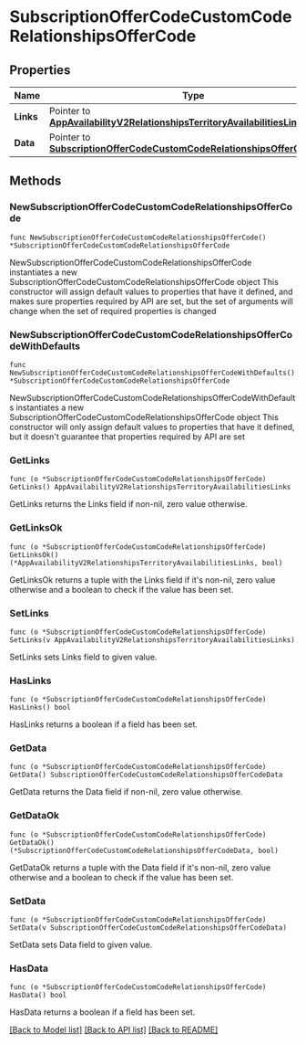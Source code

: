# SubscriptionOfferCodeCustomCodeRelationshipsOfferCode

## Properties

Name | Type | Description | Notes
------------ | ------------- | ------------- | -------------
**Links** | Pointer to [**AppAvailabilityV2RelationshipsTerritoryAvailabilitiesLinks**](AppAvailabilityV2RelationshipsTerritoryAvailabilitiesLinks.md) |  | [optional] 
**Data** | Pointer to [**SubscriptionOfferCodeCustomCodeRelationshipsOfferCodeData**](SubscriptionOfferCodeCustomCodeRelationshipsOfferCodeData.md) |  | [optional] 

## Methods

### NewSubscriptionOfferCodeCustomCodeRelationshipsOfferCode

`func NewSubscriptionOfferCodeCustomCodeRelationshipsOfferCode() *SubscriptionOfferCodeCustomCodeRelationshipsOfferCode`

NewSubscriptionOfferCodeCustomCodeRelationshipsOfferCode instantiates a new SubscriptionOfferCodeCustomCodeRelationshipsOfferCode object
This constructor will assign default values to properties that have it defined,
and makes sure properties required by API are set, but the set of arguments
will change when the set of required properties is changed

### NewSubscriptionOfferCodeCustomCodeRelationshipsOfferCodeWithDefaults

`func NewSubscriptionOfferCodeCustomCodeRelationshipsOfferCodeWithDefaults() *SubscriptionOfferCodeCustomCodeRelationshipsOfferCode`

NewSubscriptionOfferCodeCustomCodeRelationshipsOfferCodeWithDefaults instantiates a new SubscriptionOfferCodeCustomCodeRelationshipsOfferCode object
This constructor will only assign default values to properties that have it defined,
but it doesn't guarantee that properties required by API are set

### GetLinks

`func (o *SubscriptionOfferCodeCustomCodeRelationshipsOfferCode) GetLinks() AppAvailabilityV2RelationshipsTerritoryAvailabilitiesLinks`

GetLinks returns the Links field if non-nil, zero value otherwise.

### GetLinksOk

`func (o *SubscriptionOfferCodeCustomCodeRelationshipsOfferCode) GetLinksOk() (*AppAvailabilityV2RelationshipsTerritoryAvailabilitiesLinks, bool)`

GetLinksOk returns a tuple with the Links field if it's non-nil, zero value otherwise
and a boolean to check if the value has been set.

### SetLinks

`func (o *SubscriptionOfferCodeCustomCodeRelationshipsOfferCode) SetLinks(v AppAvailabilityV2RelationshipsTerritoryAvailabilitiesLinks)`

SetLinks sets Links field to given value.

### HasLinks

`func (o *SubscriptionOfferCodeCustomCodeRelationshipsOfferCode) HasLinks() bool`

HasLinks returns a boolean if a field has been set.

### GetData

`func (o *SubscriptionOfferCodeCustomCodeRelationshipsOfferCode) GetData() SubscriptionOfferCodeCustomCodeRelationshipsOfferCodeData`

GetData returns the Data field if non-nil, zero value otherwise.

### GetDataOk

`func (o *SubscriptionOfferCodeCustomCodeRelationshipsOfferCode) GetDataOk() (*SubscriptionOfferCodeCustomCodeRelationshipsOfferCodeData, bool)`

GetDataOk returns a tuple with the Data field if it's non-nil, zero value otherwise
and a boolean to check if the value has been set.

### SetData

`func (o *SubscriptionOfferCodeCustomCodeRelationshipsOfferCode) SetData(v SubscriptionOfferCodeCustomCodeRelationshipsOfferCodeData)`

SetData sets Data field to given value.

### HasData

`func (o *SubscriptionOfferCodeCustomCodeRelationshipsOfferCode) HasData() bool`

HasData returns a boolean if a field has been set.


[[Back to Model list]](../README.md#documentation-for-models) [[Back to API list]](../README.md#documentation-for-api-endpoints) [[Back to README]](../README.md)


